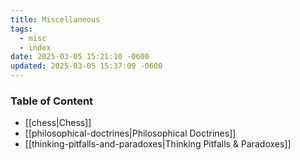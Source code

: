 ```yaml
---
title: Miscellaneous
tags:
  - misc
  - index
date: 2025-03-05 15:21:10 -0600
updated: 2025-03-05 15:37:09 -0600
---
```


### Table of Content

- [[chess|Chess]]
- [[philosophical-doctrines|Philosophical Doctrines]]
- [[thinking-pitfalls-and-paradoxes|Thinking Pitfalls & Paradoxes]]
